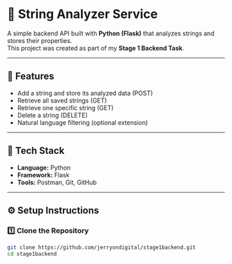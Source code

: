 # 🧠 String Analyzer Service

A simple backend API built with **Python (Flask)** that analyzes strings and stores their properties.  
This project was created as part of my **Stage 1 Backend Task**.

---

## 🚀 Features

- Add a string and store its analyzed data (POST)
- Retrieve all saved strings (GET)
- Retrieve one specific string (GET)
- Delete a string (DELETE)
- Natural language filtering (optional extension)

---

## 🧩 Tech Stack

- **Language:** Python  
- **Framework:** Flask  
- **Tools:** Postman, Git, GitHub  

---

## ⚙️ Setup Instructions

### 1️⃣ Clone the Repository
```bash
git clone https://github.com/jerryondigital/stage1backend.git
cd stage1backend
